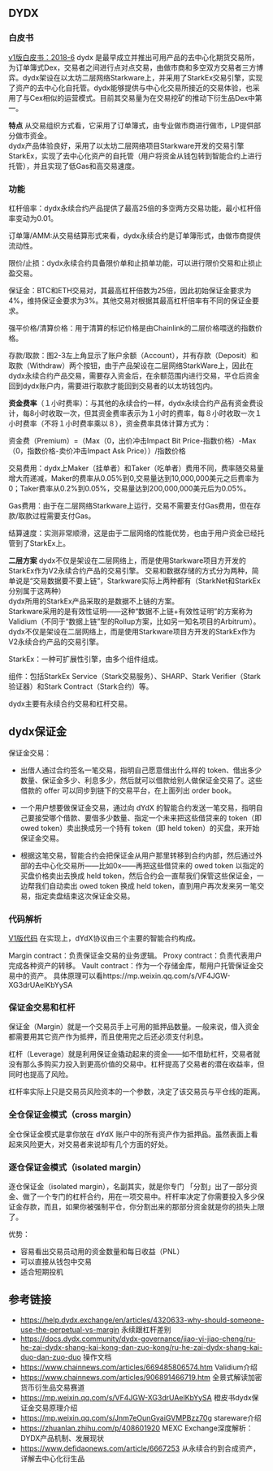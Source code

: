 ## DYDX

### 白皮书
[v1版白皮书：2018-6](https://whitepaper.dydx.exchange/)
dydx 是最早成立并推出可用产品的去中心化期货交易所，为订单簿式Dex，交易者之间进行点对点交易，由做市商和多空双方交易者三方博弈。dydx架设在以太坊二层网络Starkware上，并采用了StarkEx交易引擎，实现了资产的去中心化自托管。dydx能够提供与中心化交易所接近的交易体验，也采用了与Cex相似的运营模式。目前其交易量为在交易挖矿的推动下衍生品Dex中第一。

**特点**
从交易组织方式看，它采用了订单簿式，由专业做市商进行做市，LP提供部分做市资金。  
dydx产品体验良好，采用了以太坊二层网络项目Starkware开发的交易引擎StarkEx，实现了去中心化资产的自托管（用户将资金从钱包转到智能合约上进行托管），并且实现了低Gas和高交易速度。  

### 功能
杠杆倍率：dydx永续合约产品提供了最高25倍的多空两方交易功能，最小杠杆倍率变动为0.01。  

订单簿/AMM:从交易结算形式来看，dydx永续合约是订单簿形式，由做市商提供流动性。

限价/止损：dydx永续合约具备限价单和止损单功能，可以进行限价交易和止损止盈交易。

保证金：BTC和ETH交易对，其最高杠杆倍数为25倍，因此初始保证金要求为4%，维持保证金要求为3%。其他交易对根据其最高杠杆倍率有不同的保证金要求。

强平价格/清算价格：用于清算的标记价格是由Chainlink的二层价格喂送的指数价格。

存款/取款：图2-3左上角显示了账户余额（Account），并有存款（Deposit）和取款（Withdraw）两个按钮，由于产品架设在二层网络StarkWare上，因此在dydx永续合约产品交易，需要存入资金后，在余额范围内进行交易，平仓后资金回到dydx账户内，需要进行取款才能回到交易者的以太坊钱包内。

**资金费率**（１小时费率）：与其他的永续合约一样，dydx永续合约产品有资金费设计，每8小时收取一次，但其资金费率表示为１小时的费率，每８小时收取一次１小时费率（不将１小时费率乘以８），资金费率具体计算方式为：

资金费（Premium）=（Max（0，出价冲击Impact Bit Price-指数价格）-Max（0，指数价格-卖价冲击Impact Ask Price））/指数价格

交易费用：dydx上Maker（挂单者）和Taker（吃单者）费用不同，费率随交易量增大而递减，Maker的费率从0.05%到0,交易量达到10,000,000美元之后费率为0；Taker费率从0.2%到0.05%，交易量达到200,000,000美元后为0.05%。  

Gas费用：由于在二层网络Starkware上运行，交易不需要支付Gas费用，但在存款/取款过程需要支付Gas。

结算速度：实测非常顺滑，这是由于二层网络的性能优势，也由于用户资金已经托管到了StarkEx上。

**二层方案** 
dydx不仅是架设在二层网络上，而是使用Starkware项目方开发的StarkEx作为V2永续合约产品的交易引擎。
交易和数据存储的方式分为两种，简单说是“交易数据要不要上链”，Starkware实际上两种都有（StarkNet和StarkEx分别属于这两种）  
dydx所用的StarkEx产品采取的是数据不上链的方案。  
Starkware采用的是有效性证明——这种“数据不上链+有效性证明”的方案称为Validium（不同于“数据上链”型的Rollup方案，比如另一知名项目的Arbitrum）。
dydx不仅是架设在二层网络上，而是使用Starkware项目方开发的StarkEx作为V2永续合约产品的交易引擎。

StarkEx：一种可扩展性引擎，由多个组件组成。

组件：包括StarkEx Service（Stark交易服务）、SHARP、Stark Verifier（Stark验证器）和Stark Contract（Stark合约）等。

dydx主要有永续合约交易和杠杆交易。
## dydx保证金

保证金交易：

- 出借人通过合约签名一笔交易，指明自己愿意借出什么样的 token、借出多少数量、保证金多少、利息多少，然后就可以借款给别人做保证金交易了。这些借款的 offer 可以同步到链下的交易平台，在上面列出 order book。

- 一个用户想要做保证金交易，通过向 dYdX 的智能合约发送一笔交易，指明自己要接受哪个借款、要借多少数量、指定一个未来把这些借贷来的 token（即 owed token）卖出换成另一个持有 token（即 held token）的买盘，来开始保证金交易。

- 根据这笔交易，智能合约会把保证金从用户那里转移到合约内部，然后通过外部的去中心化交易所——比如0x——再把这些借贷来的 owed token 以指定的买盘价格卖出去换成 held token，然后合约会一直帮我们保管这些保证金，一边帮我们自动卖出 owed token 换成 held token，直到用户再次发来另一笔交易，指定卖盘结束这次保证金交易。

### 代码解析
[V1版代码](https://github.com/dydxprotocol/protocol_v1)
在实现上，dYdX协议由三个主要的智能合约构成。  

Margin contract：负责保证金交易的业务逻辑。
Proxy contract：负责代表用户完成各种资产的转移。
Vault contract：作为一个存储金库，帮用户托管保证金交易中的资产。
具体原理可以看https://mp.weixin.qq.com/s/VF4JGW-XG3drUAelKbYySA  



### 保证金交易和杠杆

保证金（Margin）就是一个交易员手上可用的抵押品数量。一般来说，借入资金都需要用其它资产作为抵押，而且使用完之后还必须支付利息。

杠杆（Leverage）就是利用保证金撬动起来的资金——如不借助杠杆，交易者就没有那么多购买力投入到更高价值的交易中。杠杆提高了交易者的潜在收益率，但同时也提高了风险。

杠杆率实际上只是交易员风险资本的一个参数，决定了该交易员与平仓线的距离。

### 全仓保证金模式（cross margin）
全仓保证金模式是拿你放在 dYdX 账户中的所有资产作为抵押品。虽然表面上看起来风险更大，对交易者来说却有几个方面的好处。  


### 逐仓保证金模式（isolated margin）

逐仓保证金（isolated margin），名副其实，就是你专门 「分割」出了一部分资金、做了一个专门的杠杆合约，用在一项交易中。杆杆率决定了你需要投入多少保证金存款，而且，如果你被强制平仓，你分割出来的那部分资金就是你的损失上限了。

优势：
- 容易看出交易员动用的资金数量和每日收益（PNL）
- 可以直接从钱包中交易
- 适合短期投机




## 参考链接
- https://help.dydx.exchange/en/articles/4320633-why-should-someone-use-the-perpetual-vs-margin  永续跟杠杆差别
- https://docs.dydx.community/dydx-governance/jiao-yi-jiao-cheng/ru-he-zai-dydx-shang-kai-kong-dan-zuo-kong/ru-he-zai-dydx-shang-kai-duo-dan-zuo-duo 操作文档  
- https://www.chainnews.com/articles/669485806574.htm Validium介绍
- https://www.chainnews.com/articles/906891466719.htm  全景式解读加密货币衍生品交易赛道  
- https://mp.weixin.qq.com/s/VF4JGW-XG3drUAelKbYySA  橙皮书dydx保证金交易原理介绍
- https://mp.weixin.qq.com/s/Jnm7eOunGyaiGVMPBzz70g stareware介绍
- https://zhuanlan.zhihu.com/p/408601920 MEXC Exchange深度解析： DYDX产品机制、发展现状
- https://www.defidaonews.com/article/6667253 从永续合约到合成资产，详解去中心化衍生品
